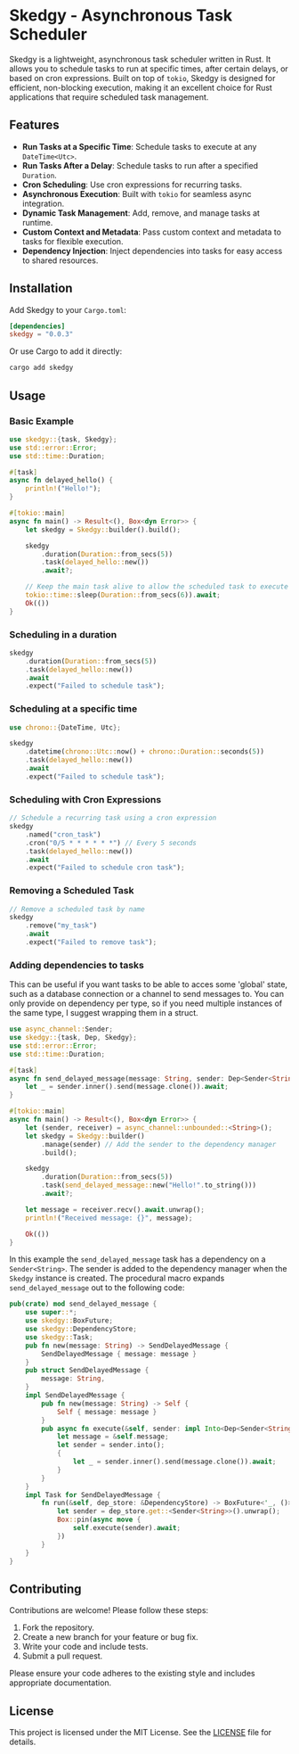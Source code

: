 # Skedgy - Asynchronous Task Scheduler

Skedgy is a lightweight, asynchronous task scheduler written in Rust. It allows you to schedule tasks to run at specific times, after certain delays, or based on cron expressions. Built on top of `tokio`, Skedgy is designed for efficient, non-blocking execution, making it an excellent choice for Rust applications that require scheduled task management.

## Features

- **Run Tasks at a Specific Time**: Schedule tasks to execute at any `DateTime<Utc>`.
- **Run Tasks After a Delay**: Schedule tasks to run after a specified `Duration`.
- **Cron Scheduling**: Use cron expressions for recurring tasks.
- **Asynchronous Execution**: Built with `tokio` for seamless async integration.
- **Dynamic Task Management**: Add, remove, and manage tasks at runtime.
- **Custom Context and Metadata**: Pass custom context and metadata to tasks for flexible execution.
- **Dependency Injection**: Inject dependencies into tasks for easy access to shared resources.

## Installation

Add Skedgy to your `Cargo.toml`:

```toml
[dependencies]
skedgy = "0.0.3"
```

Or use Cargo to add it directly:

```bash
cargo add skedgy
```

## Usage

### Basic Example

```rust
use skedgy::{task, Skedgy};
use std::error::Error;
use std::time::Duration;

#[task]
async fn delayed_hello() {
    println!("Hello!");
}

#[tokio::main]
async fn main() -> Result<(), Box<dyn Error>> {
    let skedgy = Skedgy::builder().build();

    skedgy
        .duration(Duration::from_secs(5))
        .task(delayed_hello::new())
        .await?;

    // Keep the main task alive to allow the scheduled task to execute
    tokio::time::sleep(Duration::from_secs(6)).await;
    Ok(())
}
```

### Scheduling in a duration

```rust
skedgy
    .duration(Duration::from_secs(5))
    .task(delayed_hello::new())
    .await
    .expect("Failed to schedule task");
```

### Scheduling at a specific time

```rust
use chrono::{DateTime, Utc};

skedgy
    .datetime(chrono::Utc::now() + chrono::Duration::seconds(5))
    .task(delayed_hello::new())
    .await
    .expect("Failed to schedule task");
```

### Scheduling with Cron Expressions

```rust
// Schedule a recurring task using a cron expression
skedgy
    .named("cron_task")
    .cron("0/5 * * * * * *") // Every 5 seconds
    .task(delayed_hello::new())
    .await
    .expect("Failed to schedule cron task");
```

### Removing a Scheduled Task

```rust
// Remove a scheduled task by name
skedgy
    .remove("my_task")
    .await
    .expect("Failed to remove task");
```

### Adding dependencies to tasks

This can be useful if you want tasks to be able to acces some 'global' state, such as a database connection or a channel to send messages to.
You can only provide on dependency per type, so if you need multiple instances of the same type, I suggest wrapping them in a struct.

```rust
use async_channel::Sender;
use skedgy::{task, Dep, Skedgy};
use std::error::Error;
use std::time::Duration;

#[task]
async fn send_delayed_message(message: String, sender: Dep<Sender<String>>) {
    let _ = sender.inner().send(message.clone()).await;
}

#[tokio::main]
async fn main() -> Result<(), Box<dyn Error>> {
    let (sender, receiver) = async_channel::unbounded::<String>();
    let skedgy = Skedgy::builder()
        .manage(sender) // Add the sender to the dependency manager
        .build();

    skedgy
        .duration(Duration::from_secs(5))
        .task(send_delayed_message::new("Hello!".to_string()))
        .await?;

    let message = receiver.recv().await.unwrap();
    println!("Received message: {}", message);

    Ok(())
}
```

In this example the `send_delayed_message` task has a dependency on a `Sender<String>`.
The sender is added to the dependency manager when the `Skedgy` instance is created.
The procedural macro expands `send_delayed_message` out to the following code:

```rust
pub(crate) mod send_delayed_message {
    use super::*;
    use skedgy::BoxFuture;
    use skedgy::DependencyStore;
    use skedgy::Task;
    pub fn new(message: String) -> SendDelayedMessage {
        SendDelayedMessage { message: message }
    }
    pub struct SendDelayedMessage {
        message: String,
    }
    impl SendDelayedMessage {
        pub fn new(message: String) -> Self {
            Self { message: message }
        }
        pub async fn execute(&self, sender: impl Into<Dep<Sender<String>>>) -> () {
            let message = &self.message;
            let sender = sender.into();
            {
                let _ = sender.inner().send(message.clone()).await;
            }
        }
    }
    impl Task for SendDelayedMessage {
        fn run(&self, dep_store: &DependencyStore) -> BoxFuture<'_, ()> {
            let sender = dep_store.get::<Sender<String>>().unwrap();
            Box::pin(async move {
                self.execute(sender).await;
            })
        }
    }
}
```

## Contributing

Contributions are welcome! Please follow these steps:

1. Fork the repository.
2. Create a new branch for your feature or bug fix.
3. Write your code and include tests.
4. Submit a pull request.

Please ensure your code adheres to the existing style and includes appropriate documentation.

## License

This project is licensed under the MIT License. See the [LICENSE](LICENSE) file for details.
